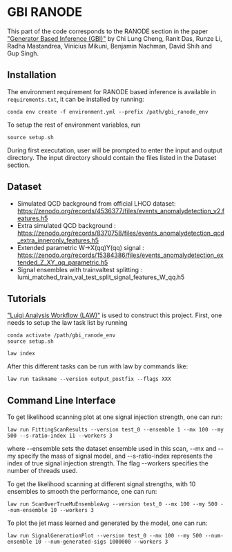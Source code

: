 # GBI RANODE

This part of the code corresponds to the RANODE section in the paper ["Generator Based Inference (GBI)"](https://arxiv.org/abs/2506.00119) by Chi Lung Cheng, Ranit Das, Runze Li, Radha Mastandrea, Vinicius Mikuni, Benjamin Nachman, David Shih and Gup Singh.

## Installation

The environment requirement for RANODE based inference is available in `requirements.txt`, it can be installed by running:

```
conda env create -f environment.yml --prefix /path/gbi_ranode_env
```

To setup the rest of environment variables, run

```
source setup.sh
```

During first executation, user will be prompted to enter the input and output directory. The input directory should contain the files listed in the Dataset section.

## Dataset

- Simulated QCD background from official LHCO dataset: https://zenodo.org/records/4536377/files/events_anomalydetection_v2.features.h5
- Extra simulated QCD background : https://zenodo.org/records/8370758/files/events_anomalydetection_qcd_extra_inneronly_features.h5
- Extended parametric W->X(qq)Y(qq) signal : https://zenodo.org/records/15384386/files/events_anomalydetection_extended_Z_XY_qq_parametric.h5
- Signal ensembles with trainvaltest splitting : lumi_matched_train_val_test_split_signal_features_W_qq.h5


## Tutorials

["Luigi Analysis Workflow (LAW)"](https://github.com/riga/law) is used to construct this project. First, one needs to setup the law task list by running
```
conda activate /path/gbi_ranode_env
source setup.sh

law index
```

After this different tasks can be run with law by commands like:

```
law run taskname --version output_postfix --flags XXX
```

## Command Line Interface

To get likelihood scanning plot at one signal injection strength, one can run:
```
law run FittingScanResults --version test_0 --ensemble 1 --mx 100 --my 500 --s-ratio-index 11 --workers 3
```
where --ensemble sets the dataset ensemble used in this scan, --mx and --my specify the mass of signal model, and --s-ratio-index represents the index of true signal injection strength. The flag --workers specifies the number of threads used.


To get the likelihood scanning at different signal strengths, with 10 ensembles to smooth the performance, one can run:
```
law run ScanOverTrueMuEnsembleAvg --version test_0 --mx 100 --my 500 --num-ensemble 10 --workers 3
```

To plot the jet mass learned and generated by the model, one can run:

```
law run SignalGenerationPlot --version test_0 --mx 100 --my 500 --num-ensemble 10 --num-generated-sigs 1000000 --workers 3
```


